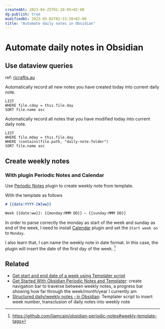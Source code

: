 ```yaml
---
createdAt: 2023-04-25T01:18:05+02:00
dg-publish: true
modifiedAt: 2023-05-02T02:53:30+02:00
title: "Automate daily notes in Obsidian"
---
```

# Automate daily notes in Obsidian

## Use dataview queries

ref: [ricraftis.au](https://ricraftis.au/obsidian/automating-obsidian-daily-notes-part-4-using-dataview-queries/)

Automatically record all new notes you have created today into current daily note.

```
LIST
WHERE file.cday = this.file.day
SORT file.name asc
```

Automatically record all notes that you have modified today into current daily note.

```
LIST
WHERE file.mday = this.file.day
WHERE !contains(file.path, "daily-note-folder")
SORT file.name asc
```

## Create weekly notes

### With plugin Periodic Notes and Calendar

Use [Periodic Notes](https://github.com/liamcain/obsidian-periodic-notes) plugin to create weekly note from template.

With the template as follows
```md
# {{date:YYYY-[W]ww}}

Week {{date:ww}}: {{monday:MMM DD}} – {{sunday:MMM DD}}
```
In order to parse correctly the monday as start of the week and sunday as end of the week, I need to install [Calendar](https://github.com/liamcain/obsidian-calendar-plugin) plugin and set the `Start week on` to `Monday`.

I also learn that, I can name the weekly note in date format. In this case, the plugin will insert the date of the first day of the week. [^1]

[^1]: <https://github.com/liamcain/obsidian-periodic-notes#weekly-template-tags>

## Related

- [Get start and end date of a week using Templater script](https://www.reddit.com/r/ObsidianMD/comments/11krrbq/get_start_and_end_date_of_a_week_moment_js/)
- [Get Started With Obsidian Periodic Notes and Templater](https://kevinquinn.fun/blog/get-started-with-obsidian-periodic-notes-and-templater/): create navigation bar to traverse between weekly notes, a progress bar showing how far through the week/month/year I currently am
- [Structured daily/weekly notes - in Obsidian](https://dev.to/michalbryxi/structured-dailyweekly-notes-in-obsidian-2n5h): Templater script to insert week number, transclusion of daily notes into weekly note